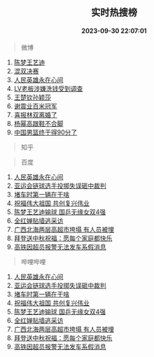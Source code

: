 <div align="center"><h2>实时热搜榜</h2><h4>2023-09-30 22:07:01</h4></div>

> 微博  

1. [陈梦王艺迪](https://s.weibo.com/weibo?q=%E9%99%88%E6%A2%A6%E7%8E%8B%E8%89%BA%E8%BF%AA&t=31&band_rank=1&Refer=top)<br />
2. [混双决赛](https://s.weibo.com/weibo?q=%E6%B7%B7%E5%8F%8C%E5%86%B3%E8%B5%9B&t=31&band_rank=2&Refer=top)<br />
3. [人民英雄永在心间](https://s.weibo.com/weibo?q=%23%E4%BA%BA%E6%B0%91%E8%8B%B1%E9%9B%84%E6%B0%B8%E5%9C%A8%E5%BF%83%E9%97%B4%23&t=31&band_rank=3&Refer=top)<br />
4. [LV老板涉嫌洗钱受到调查](https://s.weibo.com/weibo?q=%23LV%E8%80%81%E6%9D%BF%E6%B6%89%E5%AB%8C%E6%B4%97%E9%92%B1%E5%8F%97%E5%88%B0%E8%B0%83%E6%9F%A5%23&t=31&band_rank=4&Refer=top)<br />
5. [王楚钦孙颖莎](https://s.weibo.com/weibo?q=%E7%8E%8B%E6%A5%9A%E9%92%A6%E5%AD%99%E9%A2%96%E8%8E%8E&t=31&band_rank=5&Refer=top)<br />
6. [谢震业百米冠军](https://s.weibo.com/weibo?q=%23%E8%B0%A2%E9%9C%87%E4%B8%9A%E7%99%BE%E7%B1%B3%E5%86%A0%E5%86%9B%23&t=31&band_rank=6&Refer=top)<br />
7. [喜报林双离婚了](https://s.weibo.com/weibo?q=%23%E5%96%9C%E6%8A%A5%E6%9E%97%E5%8F%8C%E7%A6%BB%E5%A9%9A%E4%BA%86%23&t=31&band_rank=7&Refer=top)<br />
8. [杨幂高跟鞋不合脚](https://s.weibo.com/weibo?q=%23%E6%9D%A8%E5%B9%82%E9%AB%98%E8%B7%9F%E9%9E%8B%E4%B8%8D%E5%90%88%E8%84%9A%23&t=31&band_rank=8&Refer=top)<br />
9. [中国男篮终于得90分了](https://s.weibo.com/weibo?q=%23%E4%B8%AD%E5%9B%BD%E7%94%B7%E7%AF%AE%E7%BB%88%E4%BA%8E%E5%BE%9790%E5%88%86%E4%BA%86%23&t=31&band_rank=9&Refer=top)<br />

> 知乎  


> 百度  

1. [人民英雄永在心间](https://www.baidu.com/s?wd=%E4%BA%BA%E6%B0%91%E8%8B%B1%E9%9B%84%E6%B0%B8%E5%9C%A8%E5%BF%83%E9%97%B4&sa=fyb_news&rsv_dl=fyb_news)<br />
2. [亚运会链球选手投掷失误砸中裁判](https://www.baidu.com/s?wd=%E4%BA%9A%E8%BF%90%E4%BC%9A%E9%93%BE%E7%90%83%E9%80%89%E6%89%8B%E6%8A%95%E6%8E%B7%E5%A4%B1%E8%AF%AF%E7%A0%B8%E4%B8%AD%E8%A3%81%E5%88%A4&sa=fyb_news&rsv_dl=fyb_news)<br />
3. [堵车时第一辆在干啥](https://www.baidu.com/s?wd=%E5%A0%B5%E8%BD%A6%E6%97%B6%E7%AC%AC%E4%B8%80%E8%BE%86%E5%9C%A8%E5%B9%B2%E5%95%A5&sa=fyb_news&rsv_dl=fyb_news)<br />
4. [祝福伟大祖国 共创复兴伟业](https://www.baidu.com/s?wd=%E7%A5%9D%E7%A6%8F%E4%BC%9F%E5%A4%A7%E7%A5%96%E5%9B%BD+%E5%85%B1%E5%88%9B%E5%A4%8D%E5%85%B4%E4%BC%9F%E4%B8%9A&sa=fyb_news&rsv_dl=fyb_news)<br />
5. [陈梦王艺迪输球 国乒无缘女双4强](https://www.baidu.com/s?wd=%E9%99%88%E6%A2%A6%E7%8E%8B%E8%89%BA%E8%BF%AA%E8%BE%93%E7%90%83+%E5%9B%BD%E4%B9%92%E6%97%A0%E7%BC%98%E5%A5%B3%E5%8F%8C4%E5%BC%BA&sa=fyb_news&rsv_dl=fyb_news)<br />
6. [全红婵贴墙逃采访](https://www.baidu.com/s?wd=%E5%85%A8%E7%BA%A2%E5%A9%B5%E8%B4%B4%E5%A2%99%E9%80%83%E9%87%87%E8%AE%BF&sa=fyb_news&rsv_dl=fyb_news)<br />
7. [广西北海两层高超市垮塌 有人员被埋](https://www.baidu.com/s?wd=%E5%B9%BF%E8%A5%BF%E5%8C%97%E6%B5%B7%E4%B8%A4%E5%B1%82%E9%AB%98%E8%B6%85%E5%B8%82%E5%9E%AE%E5%A1%8C+%E6%9C%89%E4%BA%BA%E5%91%98%E8%A2%AB%E5%9F%8B&sa=fyb_news&rsv_dl=fyb_news)<br />
8. [拜登送中秋祝福：愿每个家庭都快乐](https://www.baidu.com/s?wd=%E6%8B%9C%E7%99%BB%E9%80%81%E4%B8%AD%E7%A7%8B%E7%A5%9D%E7%A6%8F%EF%BC%9A%E6%84%BF%E6%AF%8F%E4%B8%AA%E5%AE%B6%E5%BA%AD%E9%83%BD%E5%BF%AB%E4%B9%90&sa=fyb_news&rsv_dl=fyb_news)<br />
9. [高铁因超员报警无法发车系假消息](https://www.baidu.com/s?wd=%E9%AB%98%E9%93%81%E5%9B%A0%E8%B6%85%E5%91%98%E6%8A%A5%E8%AD%A6%E6%97%A0%E6%B3%95%E5%8F%91%E8%BD%A6%E7%B3%BB%E5%81%87%E6%B6%88%E6%81%AF&sa=fyb_news&rsv_dl=fyb_news)<br />

> 哔哩哔哩  

1. [人民英雄永在心间](https://www.baidu.com/s?wd=%E4%BA%BA%E6%B0%91%E8%8B%B1%E9%9B%84%E6%B0%B8%E5%9C%A8%E5%BF%83%E9%97%B4&sa=fyb_news&rsv_dl=fyb_news)<br />
2. [亚运会链球选手投掷失误砸中裁判](https://www.baidu.com/s?wd=%E4%BA%9A%E8%BF%90%E4%BC%9A%E9%93%BE%E7%90%83%E9%80%89%E6%89%8B%E6%8A%95%E6%8E%B7%E5%A4%B1%E8%AF%AF%E7%A0%B8%E4%B8%AD%E8%A3%81%E5%88%A4&sa=fyb_news&rsv_dl=fyb_news)<br />
3. [堵车时第一辆在干啥](https://www.baidu.com/s?wd=%E5%A0%B5%E8%BD%A6%E6%97%B6%E7%AC%AC%E4%B8%80%E8%BE%86%E5%9C%A8%E5%B9%B2%E5%95%A5&sa=fyb_news&rsv_dl=fyb_news)<br />
4. [祝福伟大祖国 共创复兴伟业](https://www.baidu.com/s?wd=%E7%A5%9D%E7%A6%8F%E4%BC%9F%E5%A4%A7%E7%A5%96%E5%9B%BD+%E5%85%B1%E5%88%9B%E5%A4%8D%E5%85%B4%E4%BC%9F%E4%B8%9A&sa=fyb_news&rsv_dl=fyb_news)<br />
5. [陈梦王艺迪输球 国乒无缘女双4强](https://www.baidu.com/s?wd=%E9%99%88%E6%A2%A6%E7%8E%8B%E8%89%BA%E8%BF%AA%E8%BE%93%E7%90%83+%E5%9B%BD%E4%B9%92%E6%97%A0%E7%BC%98%E5%A5%B3%E5%8F%8C4%E5%BC%BA&sa=fyb_news&rsv_dl=fyb_news)<br />
6. [全红婵贴墙逃采访](https://www.baidu.com/s?wd=%E5%85%A8%E7%BA%A2%E5%A9%B5%E8%B4%B4%E5%A2%99%E9%80%83%E9%87%87%E8%AE%BF&sa=fyb_news&rsv_dl=fyb_news)<br />
7. [广西北海两层高超市垮塌 有人员被埋](https://www.baidu.com/s?wd=%E5%B9%BF%E8%A5%BF%E5%8C%97%E6%B5%B7%E4%B8%A4%E5%B1%82%E9%AB%98%E8%B6%85%E5%B8%82%E5%9E%AE%E5%A1%8C+%E6%9C%89%E4%BA%BA%E5%91%98%E8%A2%AB%E5%9F%8B&sa=fyb_news&rsv_dl=fyb_news)<br />
8. [拜登送中秋祝福：愿每个家庭都快乐](https://www.baidu.com/s?wd=%E6%8B%9C%E7%99%BB%E9%80%81%E4%B8%AD%E7%A7%8B%E7%A5%9D%E7%A6%8F%EF%BC%9A%E6%84%BF%E6%AF%8F%E4%B8%AA%E5%AE%B6%E5%BA%AD%E9%83%BD%E5%BF%AB%E4%B9%90&sa=fyb_news&rsv_dl=fyb_news)<br />
9. [高铁因超员报警无法发车系假消息](https://www.baidu.com/s?wd=%E9%AB%98%E9%93%81%E5%9B%A0%E8%B6%85%E5%91%98%E6%8A%A5%E8%AD%A6%E6%97%A0%E6%B3%95%E5%8F%91%E8%BD%A6%E7%B3%BB%E5%81%87%E6%B6%88%E6%81%AF&sa=fyb_news&rsv_dl=fyb_news)<br />
